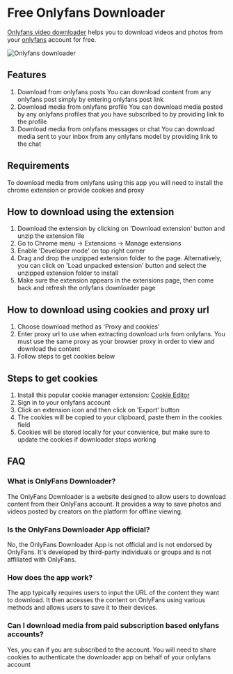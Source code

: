 # Free Onlyfans Downloader

[Onlyfans video downloader](https://onlyfansdownloader.co/) helps you to download videos and photos from your [onlyfans](https://onlyfans.com) account for free.

![Onlyfans downloader](https://ik.imagekit.io/webscraper/Screenshot%202024-01-08%20at%202.14.00%20AM.png?updatedAt=1704660267904)

## Features
1. Download from onlyfans posts
You can download content from any onlyfans post simply by entering onlyfans post link 
2. Download media from onlyfans profile
You can download media posted by any onlyfans profiles that you have subscribed to by providing link to the profile
3. Download media from onlyfans messages or chat
You can download media sent to your inbox from any onlyfans model by providing link to the chat

## Requirements

To download media from onlyfans using this app you will need to install the chrome extension or provide cookies and proxy

## How to download using the extension

1. Download the extension by clicking on 'Download extension' button and unzip the extension file
2. Go to Chrome menu → Extensions → Manage extensions
3. Enable 'Developer mode' on top right corner
4. Drag and drop the unzipped extension folder to the page. Alternatively, you can click on 'Load unpacked extension' button and select the unzipped extension folder to install
5. Make sure the extension appears in the extensions page, then come back and refresh the onlyfans downloader page

## How to download using cookies and proxy url

1. Choose download method as 'Proxy and cookies'
2. Enter proxy url to use when extracting download urls from onlyfans. You must use the same proxy as your browser proxy in order to view and download the content
3. Follow steps to get cookies below 

## Steps to get cookies

1. Install this popular cookie manager extension: [Cookie Editor](https://chrome.google.com/webstore/detail/hlkenndednhfkekhgcdicdfddnkalmdm)
2. Sign in to your onlyfans account
3. Click on extension icon and then click on 'Export' button
4. The cookies will be copied to your clipboard, paste them in the cookies field
5. Cookies will be stored locally for your convienice, but make sure to update the cookies if downloader stops working

## FAQ

### What is OnlyFans Downloader?
The OnlyFans Downloader is a website designed to allow users to download content from their OnlyFans account. It provides a way to save photos and videos posted by creators on the platform for offline viewing.

### Is the OnlyFans Downloader App official?
No, the OnlyFans Downloader App is not official and is not endorsed by OnlyFans. It's developed by third-party individuals or groups and is not affiliated with OnlyFans.

### How does the app work?
The app typically requires users to input the URL of the content they want to download. It then accesses the content on OnlyFans using various methods and allows users to save it to their devices.

### Can I download media from paid subscription based onlyfans accounts?
Yes, you can if you are subscribed to the account. You will need to share cookies to authenticate the downloader app on behalf of your onlyfans account
